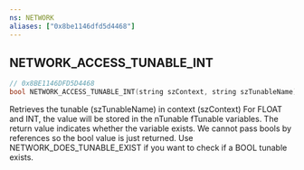 ```yaml
---
ns: NETWORK
aliases: ["0x8be1146dfd5d4468"]
---
```

## NETWORK_ACCESS_TUNABLE_INT

```c
// 0x8BE1146DFD5D4468
bool NETWORK_ACCESS_TUNABLE_INT(string szContext, string szTunableName);
```

Retrieves the tunable (szTunableName) in context (szContext) For FLOAT and INT, the value will be stored in the nTunable fTunable variables. The return value indicates whether the variable exists. We cannot pass bools by references so the bool value is just returned. Use NETWORK_DOES_TUNABLE_EXIST if you want to check if a BOOL tunable exists.

